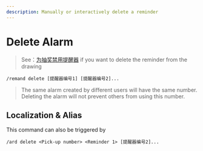 ```yaml
---
description: Manually or interactively delete a reminder
---
```


# Delete Alarm

> See：[为抽奖禁用提醒器](disable.md) if you want to delete the reminder from the drawing

```
/remand delete [提醒器编号1] [提醒器编号2]...
```

> The same alarm created by different users will have the same number. Deleting the alarm will not prevent others from using this number.

## Localization & Alias

This command can also be triggered by

```
/ard delete <Pick-up number> <Reminder 1> [提醒器编号2]...
```
